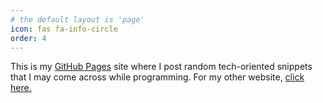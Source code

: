 ```yaml
---
# the default layout is 'page'
icon: fas fa-info-circle
order: 4
---
```


This is my [GitHub Pages](https://pages.github.com/) site where I post random tech-oriented snippets that I may come across while programming.
For my other website, [click here.](https://thomasice.com)
